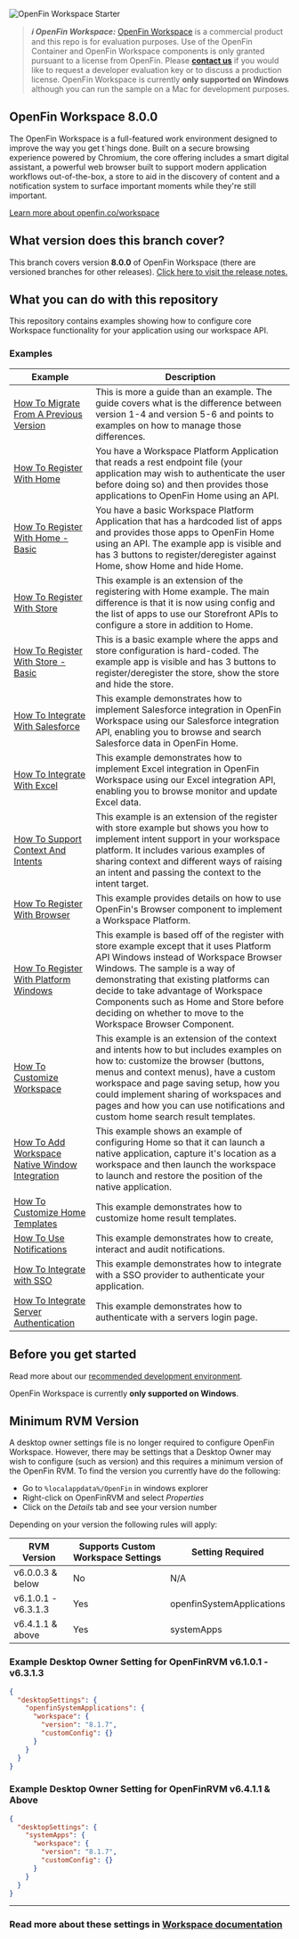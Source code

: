 ![OpenFin Workspace Starter](./assets/OpenFin-Workspace-Starter.png)

> **_:information_source: OpenFin Workspace:_** [OpenFin Workspace](https://www.openfin.co/workspace/) is a commercial product and this repo is for evaluation purposes. Use of the OpenFin Container and OpenFin Workspace components is only granted pursuant to a license from OpenFin. Please [**contact us**](https://www.openfin.co/workspace/poc/) if you would like to request a developer evaluation key or to discuss a production license.
> OpenFin Workspace is currently **only supported on Windows** although you can run the sample on a Mac for development purposes.

## OpenFin Workspace 8.0.0

The OpenFin Workspace is a full-featured work environment designed to improve the way you get t`hings done. Built on a secure browsing experience powered by Chromium, the core offering includes a smart digital assistant, a powerful web browser built to support modern application workflows out-of-the-box, a store to aid in the discovery of content and a notification system to surface important moments while they're still important.

[Learn more about openfin.co/workspace](https://www.openfin.co/workspace/)

## What version does this branch cover?

This branch covers version **8.0.0** of OpenFin Workspace (there are versioned branches for other releases). [Click here to visit the release notes.](https://developer.openfin.co/versions/?product=Runtime#/?product=Workspace&sub-product=Workspace&version=8.1.7)

## What you can do with this repository

This repository contains examples showing how to configure core Workspace functionality for your application using our workspace API.

### Examples

| Example                                                                                        | Description                                                                                                                                                                                                                                                                                                                                                 |
| ---------------------------------------------------------------------------------------------- | ----------------------------------------------------------------------------------------------------------------------------------------------------------------------------------------------------------------------------------------------------------------------------------------------------------------------------------------------------------- |
| [How To Migrate From A Previous Version](./how-to/migrate-from-a-previous-version)             | This is more a guide than an example. The guide covers what is the difference between version 1-4 and version 5-6 and points to examples on how to manage those differences.                                                                                                                                                                                |
| [How To Register With Home](./how-to/register-with-home)                                       | You have a Workspace Platform Application that reads a rest endpoint file (your application may wish to authenticate the user before doing so) and then provides those applications to OpenFin Home using an API.                                                                                                                                           |
| [How To Register With Home - Basic](./how-to/register-with-home-basic)                         | You have a basic Workspace Platform Application that has a hardcoded list of apps and provides those apps to OpenFin Home using an API. The example app is visible and has 3 buttons to register/deregister against Home, show Home and hide Home.                                                                                                          |
| [How To Register With Store](./how-to/register-with-store)                                     | This example is an extension of the registering with Home example. The main difference is that it is now using config and the list of apps to use our Storefront APIs to configure a store in addition to Home.                                                                                                                                             |
| [How To Register With Store - Basic](./how-to/register-with-store-basic)                       | This is a basic example where the apps and store configuration is hard-coded. The example app is visible and has 3 buttons to register/deregister the store, show the store and hide the store.                                                                                                                                                             |
| [How To Integrate With Salesforce](./how-to/integrate-with-salesforce)                         | This example demonstrates how to implement Salesforce integration in OpenFin Workspace using our Salesforce integration API, enabling you to browse and search Salesforce data in OpenFin Home.                                                                                                                                                             |
| [How To Integrate With Excel](./how-to/integrate-with-excel)                                   | This example demonstrates how to implement Excel integration in OpenFin Workspace using our Excel integration API, enabling you to browse monitor and update Excel data.                                                                                                                                                                                    |
| [How To Support Context And Intents](./how-to/support-context-and-intents)                     | This example is an extension of the register with store example but shows you how to implement intent support in your workspace platform. It includes various examples of sharing context and different ways of raising an intent and passing the context to the intent target.                                                                             |
| [How To Register With Browser](./how-to/register-with-browser)                                 | This example provides details on how to use OpenFin's Browser component to implement a Workspace Platform.                                                                                                                                                                                                                                                  |
| [How To Register With Platform Windows](./how-to/register-with-platform-windows)               | This example is based off of the register with store example except that it uses Platform API Windows instead of Workspace Browser Windows. The sample is a way of demonstrating that existing platforms can decide to take advantage of Workspace Components such as Home and Store before deciding on whether to move to the Workspace Browser Component. |
| [How To Customize Workspace](./how-to/customize-workspace)                                     | This example is an extension of the context and intents how to but includes examples on how to: customize the browser (buttons, menus and context menus), have a custom workspace and page saving setup, how you could implement sharing of workspaces and pages and how you can use notifications and custom home search result templates.                 |
| [How To Add Workspace Native Window Integration](./how-to/workspace-native-window-integration) | This example shows an example of configuring Home so that it can launch a native application, capture it's location as a workspace and then launch the workspace to launch and restore the position of the native application.                                                                                                                              |
| [How To Customize Home Templates](./how-to/customize-home-templates)                           | This example demonstrates how to customize home result templates.                                                                                                                                                                                                                                                                                           |
| [How To Use Notifications](./how-to/use-notifications)                                         | This example demonstrates how to create, interact and audit notifications.                                                                                                                                                                                                                                                                                  |
| [How To Integrate with SSO](./how-to/integrate-with-sso)                                       | This example demonstrates how to integrate with a SSO provider to authenticate your application.                                                                                                                                                                                                                                                            |
| [How To Integrate Server Authentication](./how-to/integrate-server-authentication)             | This example demonstrates how to authenticate with a servers login page.                                                                                                                                                                                                                                                                                    |

## Before you get started

Read more about our [recommended development environment](https://developers.openfin.co/of-docs/docs/set-up-your-dev-environment).

OpenFin Workspace is currently **only supported on Windows**.

## Minimum RVM Version

A desktop owner settings file is no longer required to configure OpenFin Workspace. However, there may be settings that a Desktop Owner may wish to configure (such as version) and this requires a minimum version of the OpenFin RVM. To find the version you currently have do the following:

- Go to `%localappdata%/OpenFin` in windows explorer
- Right-click on OpenFinRVM and select _Properties_
- Click on the _Details_ tab and see your version number

Depending on your version the following rules will apply:

| RVM Version         | Supports Custom Workspace Settings | Setting Required          |
| ------------------- | ---------------------------------- | ------------------------- |
| v6.0.0.3 & below    | No                                 | N/A                       |
| v6.1.0.1 - v6.3.1.3 | Yes                                | openfinSystemApplications |
| v6.4.1.1 & above    | Yes                                | systemApps                |

### Example Desktop Owner Setting for OpenFinRVM v6.1.0.1 - v6.3.1.3

```json
{
  "desktopSettings": {
    "openfinSystemApplications": {
      "workspace": {
        "version": "8.1.7",
        "customConfig": {}
      }
    }
  }
}
```

### Example Desktop Owner Setting for OpenFinRVM v6.4.1.1 & Above

```json
{
  "desktopSettings": {
    "systemApps": {
      "workspace": {
        "version": "8.1.7",
        "customConfig": {}
      }
    }
  }
}
```

---

### Read more about these settings in [Workspace documentation](https://developers.openfin.co/of-docs/docs/workspace-override-options)
